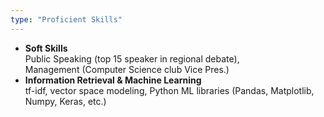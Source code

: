 ```yaml
---
type: "Proficient Skills"
---
```

* **Soft Skills** <br>
Public Speaking (top 15 speaker in regional debate), <br>
Management (Computer Science club Vice Pres.)
* **Information Retrieval & Machine Learning** <br>
tf-idf, vector space modeling, Python ML libraries
(Pandas, Matplotlib, Numpy, Keras, etc.)

